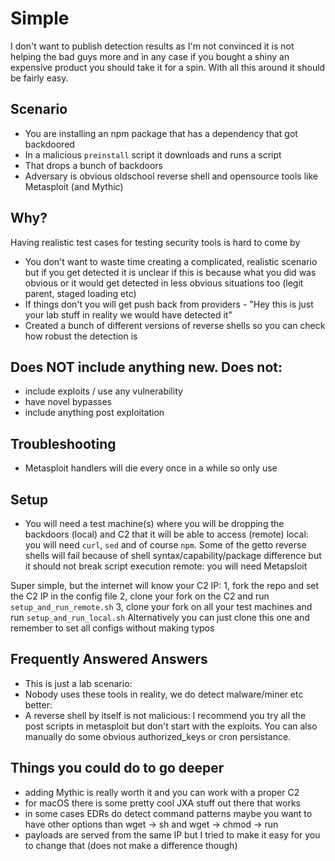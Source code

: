 # Simple 
I don't want to publish detection results as I'm not convinced it is not helping the bad guys more and in any case if you bought a shiny an expensive product you should take it for a spin. With all this around it should be fairly easy.

## Scenario
- You are installing an npm package that has a dependency that got backdoored
- In a malicious `preinstall` script it downloads and runs a script 
- That drops a bunch of backdoors
- Adversary is obvious oldschool reverse shell and opensource tools like Metasploit (and Mythic)

## Why?
Having realistic test cases for testing security tools is hard to come by
- You don't want to waste time creating a complicated, realistic scenario but if you get detected it is unclear if this is because what you did was obvious or it would get detected in less obvious situations too (legit parent, staged loading etc)
- If things don't you will get push back from providers - "Hey this is just your lab stuff in reality we would have detected it"
- Created a bunch of different versions of reverse shells so you can check how robust the detection is 

## Does NOT include anything new. Does not:
- include exploits / use any vulnerability
- have novel bypasses
- include anything post exploitation

## Troubleshooting
- Metasploit handlers will die every once in a while so only use

## Setup
- You will need a test machine(s) where you will be dropping the backdoors (local) and C2 that it will be able to access (remote)
local: you will need `curl`, `sed` and of course `npm`. Some of the getto reverse shells will fail because of shell syntax/capability/package difference but it should not break script execution
remote: you will need Metapsloit 

Super simple, but the internet will know your C2 IP:
1, fork the repo and set the C2 IP in the config file
2, clone your fork on the C2 and run `setup_and_run_remote.sh`
3, clone your fork on all your test machines and run `setup_and_run_local.sh`
Alternatively you can just clone this one and remember to set all configs without making typos

## Frequently Answered Answers
- This is just a lab scenario:
- Nobody uses these tools in reality, we do detect malware/miner etc better: 
- A reverse shell by itself is not malicious: I recommend you try all the post scripts in metasploit but don't start with the exploits. You can also manually do some obvious authorized_keys or cron persistance.

## Things you could do to go deeper
- adding Mythic is really worth it and you can work with a proper C2
- for macOS there is some pretty cool JXA stuff out there that works
- in some cases EDRs do detect command patterns maybe you want to have other options than wget -> sh and wget -> chmod -> run 
- payloads are served from the same IP but I tried to make it easy for you to change that (does not make a difference though)
